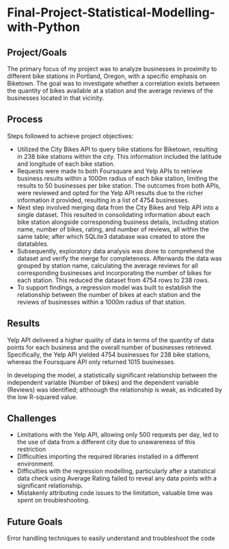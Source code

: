 # Final-Project-Statistical-Modelling-with-Python

## Project/Goals
The primary focus of my project was to analyze businesses in proximity to different bike stations in Portland, Oregon, with a specific emphasis on Biketown. The goal was to investigate whether a correlation exists between the quantity of bikes available at a station and the average reviews of the businesses located in that vicinity.

## Process
Steps followed to achieve project objectives:

- Utilized the City Bikes API to query bike stations for Biketown, resulting in 238 bike stations within the city. This information included the latitude and longitude of each bike station.
- Requests were made to both Foursquare and Yelp APIs to retrieve business results within a 1000m radius of each bike station, limiting the results to 50 businesses per bike station. The outcomes from both APIs, were reviewed and opted for the Yelp API results due to the richer information it provided, resulting in a list of 4754 businesses.
- Next step involved merging data from the City Bikes and Yelp API into a single dataset. This resulted in consolidating information about each bike station alongside corresponding business details, including station name, number of bikes, rating, and number of reviews, all within the same table; after which SQLite3 database was created to store the datatables.
- Subsequently, exploratory data analysis was done to comprehend the dataset and verify the merge for completeness. Afterwards the data was grouped by station name, calculating the average reviews for all corresponding businesses and incorporating the number of bikes for each station. This reduced the dataset from 4754 rows to 238 rows.
- To support findings, a regression model was built to establish the relationship between the number of bikes at each station and the reviews of businesses within a 1000m radius of that station.

## Results
Yelp API delivered a higher quality of data in terms of the quantity of data points for each business and the overall number of businesses retrieved. Specifically, the Yelp API yielded 4754 businesses for 238 bike stations, whereas the Foursquare API only returned 1015 businesses.

In developing the model, a statistically significant relationship between the independent variable (Number of bikes) and the dependent variable (Reviews) was identified; althoough the relationship is weak, as indicated by the low R-squared value.

## Challenges 
- Limitations with the Yelp API, allowing only 500 requests per day, led to the use of data from a different city due to unawareness of this restriction
- Difficulties importing the required libraries installed in a different environment.
- Difficulties with the regression modelling, particularly after a statistical data check using Average Rating failed to reveal any data points with a significant relationship.
- Mistakenly attributing code issues to the limitation, valuable time was spent on troubleshooting.

## Future Goals
Error handling techniques to easily understand and troubleshoot the code
